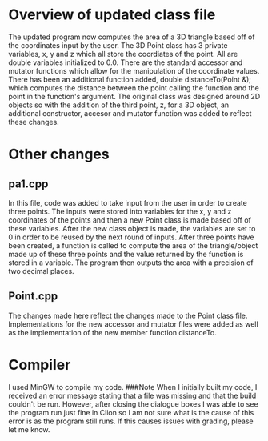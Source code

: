 # Overview of updated class file
The updated program now computes the area of a 3D triangle based off of the coordinates input by the user. The 3D Point class has 3 private variables, x, y and z which all store the coordiates of the point. All are double variables initialized to 0.0. There are the standard accessor and mutator functions which allow for the manipulation of the coordinate values. There has been an additional function added, double distanceTo(Point &); which computes the distance between the point calling the function and the point in the function's argument. The original class was designed around 2D objects so with the addition of the third point, z, for a 3D object, an additional constructor, accesor and mutator function was added to reflect these changes.

# Other changes
## pa1.cpp
In this file, code was added to take input from the user in order to create three points. The inputs were stored into variables for the x, y and z coordinates of the points and then a new Point class is made based off of these variables. After the new class object is made, the variables are set to 0 in order to be reused by the next round of inputs. After three points have been created, a function is called to compute the area of the triangle/object made up of these three points and the value returned by the function is stored in a variable. The program then outputs the area with a precision of two decimal places.

## Point.cpp
The changes made here reflect the changes made to the Point class file. Implementations for the new accessor and mutator files were added as well as the implementation of the new member function distanceTo.

# Compiler
I used MinGW to compile my code.
###Note
When I initially built my code, I received an error message stating that a file was missing and that the build couldn't be run. However, after closing the dialogue boxes I was able to see the program run just fine in Clion so I am not sure what is the cause of this error is as the program still runs. If this causes issues with grading, please let me know.

